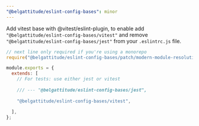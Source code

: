 ```yaml
---
"@belgattitude/eslint-config-bases": minor
---
```


Add vitest base with @vitest/eslint-plugin, to enable add `"@belgattitude/eslint-config-bases/vitest"`
and remove `"@belgattitude/eslint-config-bases/jest"` from your `.eslintrc.js` file.

```javascript
// next line only required if you're using a monorepo
require("@belgattitude/eslint-config-bases/patch/modern-module-resolution");

module.exports = {
  extends: [
    // For tests: use either jest or vitest
      
    /// --- "@belgattitude/eslint-config-bases/jest",
      
    "@belgattitude/eslint-config-bases/vitest", 
      
  ],
};
```

